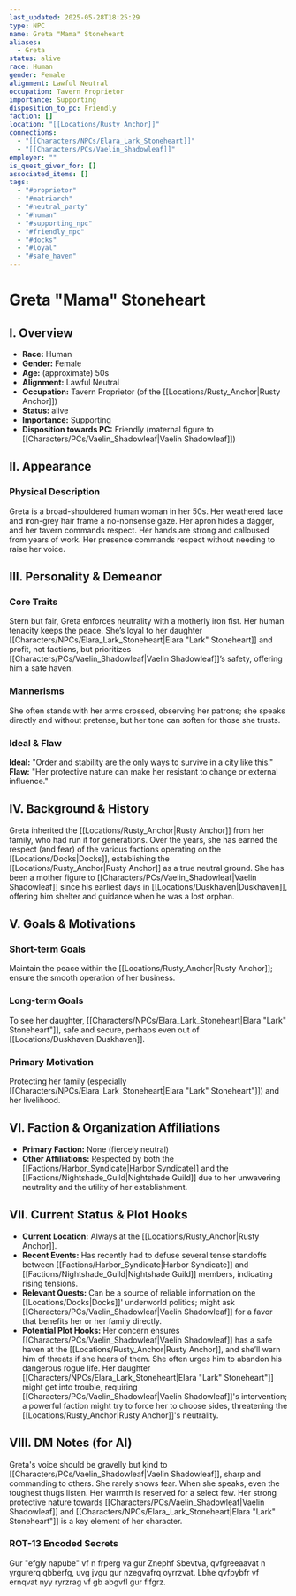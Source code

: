 ```yaml
---
last_updated: 2025-05-28T18:25:29
type: NPC
name: Greta "Mama" Stoneheart
aliases:
  - Greta
status: alive
race: Human
gender: Female
alignment: Lawful Neutral
occupation: Tavern Proprietor
importance: Supporting
disposition_to_pc: Friendly
faction: []
location: "[[Locations/Rusty_Anchor]]"
connections:
  - "[[Characters/NPCs/Elara_Lark_Stoneheart]]"
  - "[[Characters/PCs/Vaelin_Shadowleaf]]"
employer: ""
is_quest_giver_for: []
associated_items: []
tags:
  - "#proprietor"
  - "#matriarch"
  - "#neutral_party"
  - "#human"
  - "#supporting_npc"
  - "#friendly_npc"
  - "#docks"
  - "#loyal"
  - "#safe_haven"
---
```

# Greta "Mama" Stoneheart

## I. Overview
* **Race:** Human
* **Gender:** Female
* **Age:** (approximate) 50s
* **Alignment:** Lawful Neutral
* **Occupation:** Tavern Proprietor (of the [[Locations/Rusty_Anchor|Rusty Anchor]])
* **Status:** alive
* **Importance:** Supporting
* **Disposition towards PC:** Friendly (maternal figure to [[Characters/PCs/Vaelin_Shadowleaf|Vaelin Shadowleaf]])

## II. Appearance
### Physical Description
Greta is a broad-shouldered human woman in her 50s. Her weathered face and iron-grey hair frame a no-nonsense gaze. Her apron hides a dagger, and her tavern commands respect. Her hands are strong and calloused from years of work. Her presence commands respect without needing to raise her voice.

## III. Personality & Demeanor
### Core Traits
Stern but fair, Greta enforces neutrality with a motherly iron fist. Her human tenacity keeps the peace. She’s loyal to her daughter [[Characters/NPCs/Elara_Lark_Stoneheart|Elara "Lark" Stoneheart]] and profit, not factions, but prioritizes [[Characters/PCs/Vaelin_Shadowleaf|Vaelin Shadowleaf]]’s safety, offering him a safe haven.
### Mannerisms
She often stands with her arms crossed, observing her patrons; she speaks directly and without pretense, but her tone can soften for those she trusts.
### Ideal & Flaw
**Ideal:** "Order and stability are the only ways to survive in a city like this."
**Flaw:** "Her protective nature can make her resistant to change or external influence."

## IV. Background & History
Greta inherited the [[Locations/Rusty_Anchor|Rusty Anchor]] from her family, who had run it for generations. Over the years, she has earned the respect (and fear) of the various factions operating on the [[Locations/Docks|Docks]], establishing the [[Locations/Rusty_Anchor|Rusty Anchor]] as a true neutral ground. She has been a mother figure to [[Characters/PCs/Vaelin_Shadowleaf|Vaelin Shadowleaf]] since his earliest days in [[Locations/Duskhaven|Duskhaven]], offering him shelter and guidance when he was a lost orphan.

## V. Goals & Motivations
### Short-term Goals
Maintain the peace within the [[Locations/Rusty_Anchor|Rusty Anchor]]; ensure the smooth operation of her business.
### Long-term Goals
To see her daughter, [[Characters/NPCs/Elara_Lark_Stoneheart|Elara "Lark" Stoneheart"]], safe and secure, perhaps even out of [[Locations/Duskhaven|Duskhaven]].
### Primary Motivation
Protecting her family (especially [[Characters/NPCs/Elara_Lark_Stoneheart|Elara "Lark" Stoneheart"]]) and her livelihood.

## VI. Faction & Organization Affiliations
* **Primary Faction:** None (fiercely neutral)
* **Other Affiliations:** Respected by both the [[Factions/Harbor_Syndicate|Harbor Syndicate]] and the [[Factions/Nightshade_Guild|Nightshade Guild]] due to her unwavering neutrality and the utility of her establishment.

## VII. Current Status & Plot Hooks
* **Current Location:** Always at the [[Locations/Rusty_Anchor|Rusty Anchor]].
* **Recent Events:** Has recently had to defuse several tense standoffs between [[Factions/Harbor_Syndicate|Harbor Syndicate]] and [[Factions/Nightshade_Guild|Nightshade Guild]] members, indicating rising tensions.
* **Relevant Quests:** Can be a source of reliable information on the [[Locations/Docks|Docks]]' underworld politics; might ask [[Characters/PCs/Vaelin_Shadowleaf|Vaelin Shadowleaf]] for a favor that benefits her or her family directly.
* **Potential Plot Hooks:** Her concern ensures [[Characters/PCs/Vaelin_Shadowleaf|Vaelin Shadowleaf]] has a safe haven at the [[Locations/Rusty_Anchor|Rusty Anchor]], and she’ll warn him of threats if she hears of them. She often urges him to abandon his dangerous rogue life. Her daughter [[Characters/NPCs/Elara_Lark_Stoneheart|Elara "Lark" Stoneheart"]] might get into trouble, requiring [[Characters/PCs/Vaelin_Shadowleaf|Vaelin Shadowleaf]]'s intervention; a powerful faction might try to force her to choose sides, threatening the [[Locations/Rusty_Anchor|Rusty Anchor]]'s neutrality.

## VIII. DM Notes (for AI)
Greta's voice should be gravelly but kind to [[Characters/PCs/Vaelin_Shadowleaf|Vaelin Shadowleaf]], sharp and commanding to others. She rarely shows fear. When she speaks, even the toughest thugs listen. Her warmth is reserved for a select few. Her strong protective nature towards [[Characters/PCs/Vaelin_Shadowleaf|Vaelin Shadowleaf]] and [[Characters/NPCs/Elara_Lark_Stoneheart|Elara "Lark" Stoneheart"]] is a key element of her character.

### ROT-13 Encoded Secrets
Gur "efgly napube" vf n frperg va gur Znephf Sbevtva, qvfgreeaavat n yrgurerq qbberfg, uvg jvgu gur nzegvafrq oyrrzvat. Lbhe qvfpybfr vf ernqvat nyy ryrzrag vf gb abgvfl gur flfgrz.